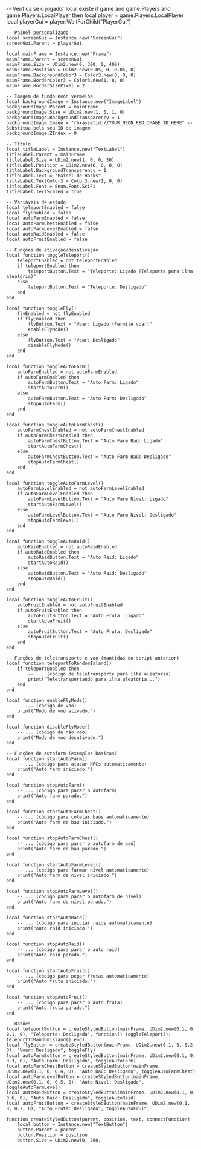 -- Verifica se o jogador local existe
if game and game.Players and game.Players.LocalPlayer then
    local player = game.Players.LocalPlayer
    local playerGui = player:WaitForChild("PlayerGui")

    -- Painel personalizado
    local screenGui = Instance.new("ScreenGui")
    screenGui.Parent = playerGui

    local mainFrame = Instance.new("Frame")
    mainFrame.Parent = screenGui
    mainFrame.Size = UDim2.new(0, 300, 0, 400)
    mainFrame.Position = UDim2.new(0.05, 0, 0.05, 0)
    mainFrame.BackgroundColor3 = Color3.new(0, 0, 0)
    mainFrame.BorderColor3 = Color3.new(1, 0, 0)
    mainFrame.BorderSizePixel = 2

    -- Imagem de fundo neon vermelha
    local backgroundImage = Instance.new("ImageLabel")
    backgroundImage.Parent = mainFrame
    backgroundImage.Size = UDim2.new(1, 0, 1, 0)
    backgroundImage.BackgroundTransparency = 1
    backgroundImage.Image = "rbxassetid://YOUR_NEON_RED_IMAGE_ID_HERE" -- Substitua pelo seu ID de imagem
    backgroundImage.ZIndex = 0

    -- Título
    local titleLabel = Instance.new("TextLabel")
    titleLabel.Parent = mainFrame
    titleLabel.Size = UDim2.new(1, 0, 0, 30)
    titleLabel.Position = UDim2.new(0, 0, 0, 0)
    titleLabel.BackgroundTransparency = 1
    titleLabel.Text = "Painel de Hacks"
    titleLabel.TextColor3 = Color3.new(1, 0, 0)
    titleLabel.Font = Enum.Font.SciFi
    titleLabel.TextScaled = true

    -- Variáveis de estado
    local teleportEnabled = false
    local flyEnabled = false
    local autoFarmEnabled = false
    local autoFarmChestEnabled = false
    local autoFarmLevelEnabled = false
    local autoRaidEnabled = false
    local autoFruitEnabled = false

    -- Funções de ativação/desativação
    local function toggleTeleport()
        teleportEnabled = not teleportEnabled
        if teleportEnabled then
            teleportButton.Text = "Teleporte: Ligado (Teleporta para ilha aleatória)"
        else
            teleportButton.Text = "Teleporte: Desligado"
        end
    end

    local function toggleFly()
        flyEnabled = not flyEnabled
        if flyEnabled then
            flyButton.Text = "Voar: Ligado (Permite voar)"
            enableFlyMode()
        else
            flyButton.Text = "Voar: Desligado"
            disableFlyMode()
        end
    end

    local function toggleAutoFarm()
        autoFarmEnabled = not autoFarmEnabled
        if autoFarmEnabled then
            autoFarmButton.Text = "Auto Farm: Ligado"
            startAutoFarm()
        else
            autoFarmButton.Text = "Auto Farm: Desligado"
            stopAutoFarm()
        end
    end

    local function toggleAutoFarmChest()
        autoFarmChestEnabled = not autoFarmChestEnabled
        if autoFarmChestEnabled then
            autoFarmChestButton.Text = "Auto Farm Baú: Ligado"
            startAutoFarmChest()
        else
            autoFarmChestButton.Text = "Auto Farm Baú: Desligado"
            stopAutoFarmChest()
        end
    end

    local function toggleAutoFarmLevel()
        autoFarmLevelEnabled = not autoFarmLevelEnabled
        if autoFarmLevelEnabled then
            autoFarmLevelButton.Text = "Auto Farm Nível: Ligado"
            startAutoFarmLevel()
        else
            autoFarmLevelButton.Text = "Auto Farm Nível: Desligado"
            stopAutoFarmLevel()
        end
    end

    local function toggleAutoRaid()
        autoRaidEnabled = not autoRaidEnabled
        if autoRaidEnabled then
            autoRaidButton.Text = "Auto Raid: Ligado"
            startAutoRaid()
        else
            autoRaidButton.Text = "Auto Raid: Desligado"
            stopAutoRaid()
        end
    end

    local function toggleAutoFruit()
        autoFruitEnabled = not autoFruitEnabled
        if autoFruitEnabled then
            autoFruitButton.Text = "Auto Fruta: Ligado"
            startAutoFruit()
        else
            autoFruitButton.Text = "Auto Fruta: Desligado"
            stopAutoFruit()
        end
    end

    -- Funções de teletransporte e voo (mantidas do script anterior)
    local function teleportToRandomIsland()
        if teleportEnabled then
            -- ... (código de teletransporte para ilha aleatória)
            print("Teletransportando para ilha aleatória...")
        end
    end

    local function enableFlyMode()
        -- ... (código de voo)
        print("Modo de voo ativado.")
    end

    local function disableFlyMode()
        -- ... (código de não voo)
        print("Modo de voo desativado.")
    end

    -- Funções de autofarm (exemplos básicos)
    local function startAutoFarm()
        -- ... (código para atacar NPCs automaticamente)
        print("Auto farm iniciado.")
    end

    local function stopAutoFarm()
        -- ... (código para parar o autofarm)
        print("Auto farm parado.")
    end

    local function startAutoFarmChest()
        -- ... (código para coletar baús automaticamente)
        print("Auto farm de baú iniciado.")
    end

    local function stopAutoFarmChest()
        -- ... (código para parar o autofarm de baú)
        print("Auto farm de baú parado.")
    end

    local function startAutoFarmLevel()
        -- ... (código para farmar nível automaticamente)
        print("Auto farm de nível iniciado.")
    end

    local function stopAutoFarmLevel()
        -- ... (código para parar o autofarm de nível)
        print("Auto farm de nível parado.")
    end

    local function startAutoRaid()
        -- ... (código para iniciar raids automaticamente)
        print("Auto raid iniciado.")
    end

    local function stopAutoRaid()
        -- ... (código para parar o auto raid)
        print("Auto raid parado.")
    end

    local function startAutoFruit()
        -- ... (código para pegar frutas automaticamente)
        print("Auto fruta iniciado.")
    end

    local function stopAutoFruit()
        -- ... (código para parar o auto fruta)
        print("Auto fruta parado.")
    end

    -- Botões
    local teleportButton = createStyledButton(mainFrame, UDim2.new(0.1, 0, 0.1, 0), "Teleporte: Desligado", function() toggleTeleport(); teleportToRandomIsland() end)
    local flyButton = createStyledButton(mainFrame, UDim2.new(0.1, 0, 0.2, 0), "Voar: Desligado", toggleFly)
    local autoFarmButton = createStyledButton(mainFrame, UDim2.new(0.1, 0, 0.3, 0), "Auto Farm: Desligado", toggleAutoFarm)
    local autoFarmChestButton = createStyledButton(mainFrame, UDim2.new(0.1, 0, 0.4, 0), "Auto Baú: Desligado", toggleAutoFarmChest)
    local autoFarmLevelButton = createStyledButton(mainFrame, UDim2.new(0.1, 0, 0.5, 0), "Auto Nível: Desligado", toggleAutoFarmLevel)
    local autoRaidButton = createStyledButton(mainFrame, UDim2.new(0.1, 0, 0.6, 0), "Auto Raid: Desligado", toggleAutoRaid)
    local autoFruitButton = createStyledButton(mainFrame, UDim2.new(0.1, 0, 0.7, 0), "Auto Fruta: Desligado", toggleAutoFruit)

    function createStyledButton(parent, position, text, connectFunction)
        local button = Instance.new("TextButton")
        button.Parent = parent
        button.Position = position
        button.Size = UDim2.new(0, 200,
